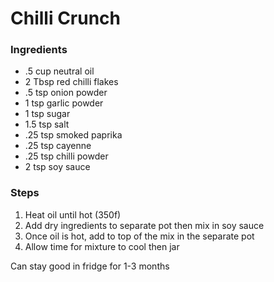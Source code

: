 # Chilli Crunch 

### Ingredients
- .5 cup neutral oil
- 2 Tbsp red chilli flakes
- .5 tsp onion powder 
- 1 tsp garlic powder 
- 1 tsp sugar 
- 1.5 tsp salt 
- .25 tsp smoked paprika 
- .25 tsp cayenne 
- .25 tsp chilli powder 
- 2 tsp soy sauce

### Steps 
1. Heat oil until hot (350f)
2. Add dry ingredients to separate pot then mix in soy sauce 
3. Once oil is hot, add to top of the mix in the separate pot 
4. Allow time for mixture to cool then jar 

Can stay good in fridge for 1-3 months 
